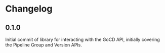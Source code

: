 # Changelog

## 0.1.0

Initial commit of library for interacting with the GoCD API, initially covering the Pipeline Group and Version APIs.
